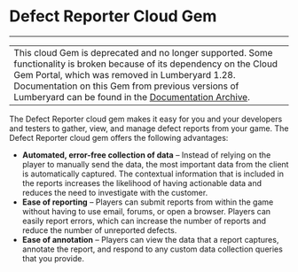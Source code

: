 # Defect Reporter Cloud Gem<a name="cloud-canvas-cloud-gem-defect-reporter-intro"></a>


****  

|  | 
| --- |
|  This cloud Gem is deprecated and no longer supported\. Some functionality is broken because of its dependency on the Cloud Gem Portal, which was removed in Lumberyard 1\.28\. Documentation on this Gem from previous versions of Lumberyard can be found in the [Documentation Archive](https://docs.aws.amazon.com/lumberyard/latest/userguide/lumberyard-documentation-archive.html)\.  | 

The Defect Reporter cloud gem makes it easy for you and your developers and testers to gather, view, and manage defect reports from your game\. The Defect Reporter cloud gem offers the following advantages:
+ **Automated, error\-free collection of data** – Instead of relying on the player to manually send the data, the most important data from the client is automatically captured\. The contextual information that is included in the reports increases the likelihood of having actionable data and reduces the need to investigate with the customer\.
+ **Ease of reporting** – Players can submit reports from within the game without having to use email, forums, or open a browser\. Players can easily report errors, which can increase the number of reports and reduce the number of unreported defects\.
+ **Ease of annotation** – Players can view the data that a report captures, annotate the report, and respond to any custom data collection queries that you provide\.